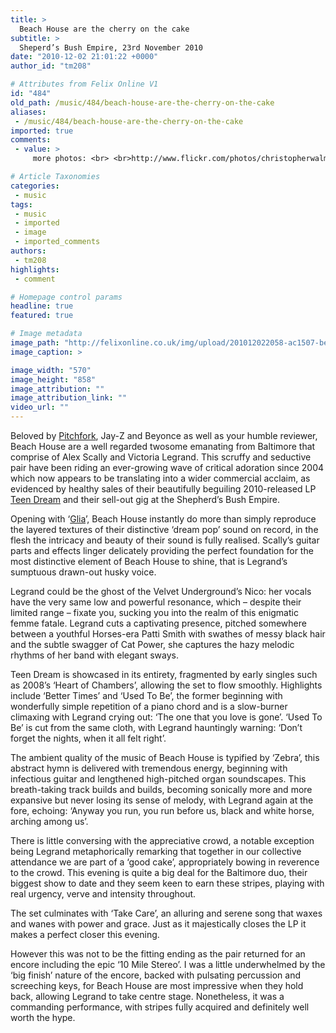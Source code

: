 ```yaml
---
title: >
  Beach House are the cherry on the cake
subtitle: >
  Sheperd’s Bush Empire, 23rd November 2010
date: "2010-12-02 21:01:22 +0000"
author_id: "tm208"

# Attributes from Felix Online V1
id: "484"
old_path: /music/484/beach-house-are-the-cherry-on-the-cake
aliases:
 - /music/484/beach-house-are-the-cherry-on-the-cake
imported: true
comments:
 - value: >
     more photos: <br> <br>http://www.flickr.com/photos/christopherwalmsley/sets/72157625354978603/

# Article Taxonomies
categories:
 - music
tags:
 - music
 - imported
 - image
 - imported_comments
authors:
 - tm208
highlights:
 - comment

# Homepage control params
headline: true
featured: true

# Image metadata
image_path: "http://felixonline.co.uk/img/upload/201012022058-ac1507-beachhou.jpg"
image_caption: >

image_width: "570"
image_height: "858"
image_attribution: ""
image_attribution_link: ""
video_url: ""
---
```


Beloved by [Pitchfork](http://pitchfork.com/reviews/albums/13872-teen-dream/), Jay-Z and Beyonce as well as your humble reviewer, Beach House are a well regarded twosome emanating from Baltimore that comprise of Alex Scally and Victoria Legrand. This scruffy and seductive pair have been riding an ever-growing wave of critical adoration since 2004 which now appears to be translating into a wider commercial acclaim, as evidenced by healthy sales of their beautifully beguiling 2010-released LP [Teen Dream](http://open.spotify.com/album/72mGz9Dnt42euozq8yBULe) and their sell-out gig at the Shepherd’s Bush Empire.

Opening with ‘[Glia](http://www.youtube.com/watch?v=pFxdDE0k1_Q)’, Beach House instantly do more than simply reproduce the layered textures of their distinctive ‘dream pop’ sound on record, in the flesh the intricacy and beauty of their sound is fully realised. Scally’s guitar parts and effects linger delicately providing the perfect foundation for the most distinctive element of Beach House to shine, that is Legrand’s sumptuous drawn-out husky voice.

Legrand could be the ghost of the Velvet Underground’s Nico: her vocals have the very same low and powerful resonance, which – despite their limited range – fixate you, sucking you into the realm of this enigmatic femme fatale. Legrand cuts a captivating presence, pitched somewhere between a youthful Horses-era Patti Smith with swathes of messy black hair and the subtle swagger of Cat Power, she captures the hazy melodic rhythms of her band with elegant sways.

Teen Dream is showcased in its entirety, fragmented by early singles such as 2008’s ‘Heart of Chambers’, allowing the set to flow smoothly. Highlights include ‘Better Times’ and ‘Used To Be’, the former beginning with wonderfully simple repetition of a piano chord and is a slow-burner climaxing with Legrand crying out: ‘The one that you love is gone’. ‘Used To Be’ is cut from the same cloth, with Legrand hauntingly warning: ‘Don’t forget the nights, when it all felt right’.

The ambient quality of the music of Beach House is typified by ‘Zebra’, this abstract hymn is delivered with tremendous energy, beginning with infectious guitar and lengthened high-pitched organ soundscapes. This breath-taking track builds and builds, becoming sonically more and more expansive but never losing its sense of melody, with Legrand again at the fore, echoing: ‘Anyway you run, you run before us, black and white horse, arching among us’.

There is little conversing with the appreciative crowd, a notable exception being Legrand metaphorically remarking that together in our collective attendance we are part of a ‘good cake’, appropriately bowing in reverence to the crowd. This evening is quite a big deal for the Baltimore duo, their biggest show to date and they seem keen to earn these stripes, playing with real urgency, verve and intensity throughout.

The set culminates with ‘Take Care’, an alluring and serene song that waxes and wanes with power and grace. Just as it majestically closes the LP it makes a perfect closer this evening.

However this was not to be the fitting ending as the pair returned for an encore including the epic ‘10 Mile Stereo’. I was a little underwhelmed by the ‘big finish’ nature of the encore, backed with pulsating percussion and screeching keys, for Beach House are most impressive when they hold back, allowing Legrand to take centre stage. Nonetheless, it was a commanding performance, with stripes fully acquired and definitely well worth the hype.
